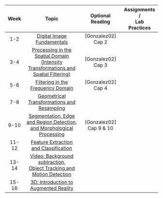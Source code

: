 |  Week |                                                             Topic                                                            |     Optional Reading    | Assignments /  <br>Lab Practices |
|:-----:|:----------------------------------------------------------------------------------------------------------------------------:|:-----------------------:|:--------------------------------:|
|  1-2  |                                 [Digital Image Fundamentals](/cstopics/vision/0_fundamentals)                                |    [Gonzalez02] Cap 2   |                                  |
|  3-4  | [Processing in the Spatial Domain <br> (Intensity Transformations and Spatial Filtering)](/cstopics/vision/1_spatial_domain) |    [Gonzalez02] Cap 3   |                                  |
|  5-6  |                              [Filtering in the Frequency Domain](/cstopics/vision/2_freq_domain)                             |    [Gonzalez02] Cap 4   |                                  |
|  7-8  |                          [Geometrical Transformations and Resampling](/cstopics/vision/3_geom_trans)                         |                         |                                  |
|  9-10 |            [Segmentation, Edge and Region Detection, <br> and Morphological Processing](/cstopics/vision/4_morpho)           | [Gonzalez02] Cap 9 & 10 |                                  |
| 11-12 |                               [Feature Extraction and Classification](/cstopics/vision/5_class)                              |                         |                                  |
| 13-14 |              [Video: Background subtraction, <br>Object Tracking and Motion Detection](/cstopics/vision/6_video)             |                         |                                  |
| 15-16 |                                [3D: Introduction to Augmented Reality](/cstopics/vision/7_3d)                                |                         |                                  |
